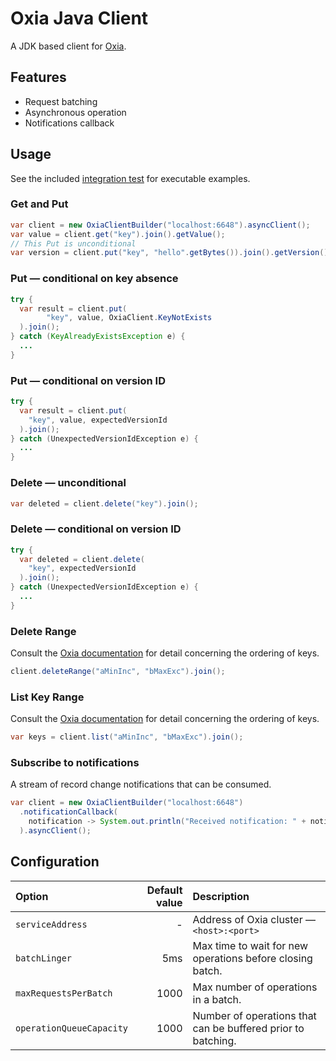 # Oxia Java Client

A JDK based client for [Oxia][oxia].

## Features

- Request batching
- Asynchronous operation
- Notifications callback

## Usage

See the included [integration test][it] for executable examples.

### Get and Put

```java
var client = new OxiaClientBuilder("localhost:6648").asyncClient();
var value = client.get("key").join().getValue();
// This Put is unconditional
var version = client.put("key", "hello".getBytes()).join().getVersion();   
```

### Put — conditional on key absence

```java
try {
  var result = client.put(
        "key", value, OxiaClient.KeyNotExists
  ).join();
} catch (KeyAlreadyExistsException e) {
  ...
}
```

### Put — conditional on version ID

```java
try {
  var result = client.put(
    "key", value, expectedVersionId
  ).join();
} catch (UnexpectedVersionIdException e) {
  ...
}
```

### Delete — unconditional

```java
var deleted = client.delete("key").join();
```

### Delete — conditional on version ID

```java
try {
  var deleted = client.delete(
    "key", expectedVersionId
  ).join();
} catch (UnexpectedVersionIdException e) {
  ...
}
```

### Delete Range

Consult the [Oxia documentation][sort] for detail concerning the ordering of keys.

```java
client.deleteRange("aMinInc", "bMaxExc").join();
```

### List Key Range

Consult the [Oxia documentation][sort] for detail concerning the ordering of keys.

```java
var keys = client.list("aMinInc", "bMaxExc").join();
```

### Subscribe to notifications

A stream of record change notifications that can be consumed.

```java
var client = new OxiaClientBuilder("localhost:6648")
  .notificationCallback(
    notification -> System.out.println("Received notification: " + notification)
  ).asyncClient();
```

## Configuration

| Option                   | Default value | Description                                                  |
|:-------------------------|--------------:|:-------------------------------------------------------------|
| `serviceAddress`         |             - | Address of Oxia cluster — `<host>:<port>`                    |
| `batchLinger`            |           5ms | Max time to wait for new operations before closing batch.    |
| `maxRequestsPerBatch`    |          1000 | Max number of operations in a batch.                         |
| `operationQueueCapacity` |          1000 | Number of operations that can be buffered prior to batching. |

[oxia]: https://github.com/streamnative/oxia
[it]: src/test/java/io/streamnative/oxia/client/OxiaClientIT.java
[sort]: https://github.com/streamnative/oxia/blob/main/docs/oxia-key-sorting.md

